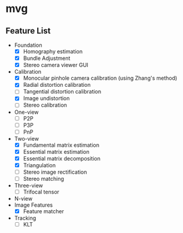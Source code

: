 # mvg

## Feature List

- Foundation
    - [x] Homography estimation
    - [x] Bundle Adjustment
    - [x] Stereo camera viewer GUI
- Calibration
    - [x] Monocular pinhole camera calibration (using Zhang's method)
    - [x] Radial distortion calibration
    - [ ] Tangential distortion calibration
    - [x] Image undistortion
    - [ ] Stereo calibration
- One-view
    - [ ] P2P
    - [ ] P3P
    - [ ] PnP
- Two-view
    - [x] Fundamental matrix estimation
    - [x] Essential matrix estimation
    - [x] Essential matrix decomposition
    - [x] Triangulation
    - [ ] Stereo image rectification
    - [ ] Stereo matching
- Three-view
    - [ ] Trifocal tensor
- N-view
- Image Features
    - [x] Feature matcher
- Tracking
    - [ ] KLT
